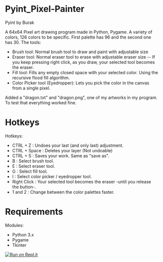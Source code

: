 # Pyint_Pixel-Painter
Pyint by Burak

A 64x64 Pixel art drawing program made in Python, Pygame.
A variety of colors, 126 colors to be specific. First palette has 96 and the second one has 30.
The tools:
  * Brush tool:
      Normal brush tool to draw and paint with adjustable size
  * Eraser tool:
      Normal eraser tool to erase with adjustable eraser size
      -- If you keep pressing right click, as you draw, your selected tool becomes the eraser.
  * Fill tool:
      Fills any empty closed space with your selected color. Using the recursive flood fill algorithm.
  * Color Picker tool (Eyedropper):
      Lets you pick the color in the canvas from a single pixel.
  
  Added a "dragon.txt" and "dragon.png", one of my artworks in my program. To test that everything worked fine.

# Hotkeys
Hotkeys:
  * CTRL + Z : Undoes your last (and only last) adjustment.
  * CTRL + Space : Deletes your layer (Not undoable)
  * CTRL + S : Saves your work. Same as "save as".
  * B : Select brush tool.
  * E : Select eraser tool.
  * G : Select fill tool.
  * I : Select color picker / eyedropper tool.
  * Right Click : Your selected tool becomes the eraser -until you release the button-.
  * 1 and 2 : Change between the color palettes faster.

# Requirements
Modules:
  * Python 3.x
  * Pygame
  * Tkinter

[![Run on Repl.it](https://repl.it/badge/github/Burakcoli/Pyint_Pixel-Painter)](https://repl.it/github/Burakcoli/Pyint_Pixel-Painter)